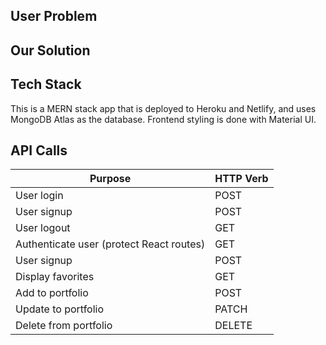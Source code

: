 ## User Problem

## Our Solution

## Tech Stack

This is a MERN stack app that is deployed to Heroku and Netlify, and uses MongoDB Atlas as the database. Frontend styling is done with Material UI.

## API Calls

| Purpose                                  | HTTP Verb |
| ---------------------------------------- | --------- |
| User login                               | POST      |
| User signup                              | POST      |
| User logout                              | GET       |
| Authenticate user (protect React routes) | GET       |
| User signup                              | POST      |
| Display favorites                        | GET       |
| Add to portfolio                         | POST      |
| Update to portfolio                      | PATCH     |
| Delete from portfolio                    | DELETE    |
